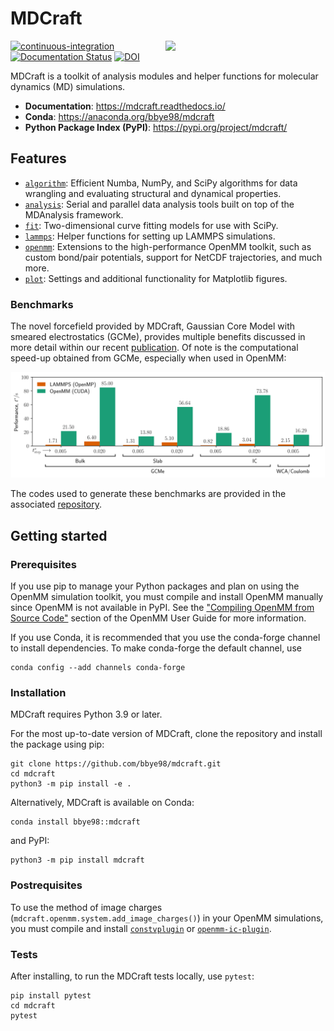# MDCraft

<img src="https://raw.githubusercontent.com/bbye98/mdcraft/main/assets/logo.png"
 align="right" width="256"/>

[![continuous-integration](
https://github.com/bbye98/mdcraft/actions/workflows/ci.yml/badge.svg)](
https://github.com/bbye98/mdcraft/actions/workflows/ci.yml)
[![Documentation Status](https://readthedocs.org/projects/mdcraft/badge/?version=latest)](
https://mdcraft.readthedocs.io/en/latest/?badge=latest)
[![DOI](https://zenodo.org/badge/DOI/10.5281/zenodo.13308642.svg)](https://doi.org/10.5281/zenodo.13308642)

MDCraft is a toolkit of analysis modules and helper functions for
molecular dynamics (MD) simulations.

* **Documentation**: https://mdcraft.readthedocs.io/
* **Conda**: https://anaconda.org/bbye98/mdcraft
* **Python Package Index (PyPI)**: https://pypi.org/project/mdcraft/

## Features

* [`algorithm`](https://github.com/bbye98/mdcraft/tree/main/src/mdcraft/algorithm):
Efficient Numba, NumPy, and SciPy algorithms for data wrangling and
evaluating structural and dynamical properties.
* [`analysis`](https://github.com/bbye98/mdcraft/tree/main/src/mdcraft/analysis):
Serial and parallel data analysis tools built on top of the MDAnalysis
framework.
* [`fit`](https://github.com/bbye98/mdcraft/tree/main/src/mdcraft/fit):
Two-dimensional curve fitting models for use with SciPy.
* [`lammps`](https://github.com/bbye98/mdcraft/tree/main/src/mdcraft/lammps):
Helper functions for setting up LAMMPS simulations.
* [`openmm`](https://github.com/bbye98/mdcraft/tree/main/src/mdcraft/openmm):
Extensions to the high-performance OpenMM toolkit, such as custom
bond/pair potentials, support for NetCDF trajectories, and much more.
* [`plot`](https://github.com/bbye98/mdcraft/tree/main/src/mdcraft/plot):
Settings and additional functionality for Matplotlib figures.

### Benchmarks

The novel forcefield provided by MDCraft, Gaussian Core Model with smeared electrostatics (GCMe), provides multiple benefits discussed in more detail within our recent [publication](https://doi.org/10.1021/acs.jctc.4c00603). Of note is the computational speed-up obtained from GCMe, especially when used in OpenMM:

![benchmarks](/assets/benchmarks.png)

The codes used to generate these benchmarks are provided in the associated [repository](https://github.com/bbye98/gcme).
## Getting started

### Prerequisites

If you use pip to manage your Python packages and plan on using the
OpenMM simulation toolkit, you must compile and install OpenMM manually
since OpenMM is not available in PyPI. See the
["Compiling OpenMM from Source Code"](
http://docs.openmm.org/latest/userguide/library/02_compiling.html)
section of the OpenMM User Guide for more information.

If you use Conda, it is recommended that you use the conda-forge
channel to install dependencies. To make conda-forge the default
channel, use

    conda config --add channels conda-forge

### Installation

MDCraft requires Python 3.9 or later.

For the most up-to-date version of MDCraft, clone the repository and
install the package using pip:

    git clone https://github.com/bbye98/mdcraft.git
    cd mdcraft
    python3 -m pip install -e .

Alternatively, MDCraft is available on Conda:

    conda install bbye98::mdcraft

and PyPI:

    python3 -m pip install mdcraft

### Postrequisites

To use the method of image charges
(`mdcraft.openmm.system.add_image_charges()`) in your OpenMM
simulations, you must compile and install [`constvplugin`](
https://github.com/scychon/openmm_constV) or [`openmm-ic-plugin`](
https://github.com/bbye98/mdcraft/tree/main/lib/openmm-ic-plugin).

### Tests

After installing, to run the MDCraft tests locally, use `pytest`:

    pip install pytest
    cd mdcraft
    pytest
